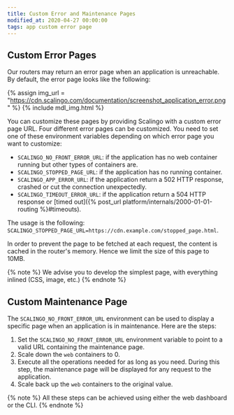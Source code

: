 ```yaml
---
title: Custom Error and Maintenance Pages
modified_at: 2020-04-27 00:00:00
tags: app custom error page
---
```


## Custom Error Pages

Our routers may return an error page when an application is unreachable. By
default, the error page looks like the following:

{% assign img_url = "https://cdn.scalingo.com/documentation/screenshot_application_error.png" %}
{% include mdl_img.html %}

You can customize these pages by providing Scalingo with a custom error page
URL. Four different error pages can be customized. You need to set one of these
environment variables depending on which error page you want to customize:

- `SCALINGO_NO_FRONT_ERROR_URL`: if the application has no web container running
    but other types of containers are.
- `SCALINGO_STOPPED_PAGE_URL`: if the application has no running container.
- `SCALINGO_APP_ERROR_URL`: if the application return a 502 HTTP response, crashed or cut the connection
    unexpectedly.
- `SCALINGO_TIMEOUT_ERROR_URL`: if the application return a 504 HTTP response or [timed out]({% post_url
    platform/internals/2000-01-01-routing %}#timeouts).

The usage is the following:
`SCALINGO_STOPPED_PAGE_URL=https://cdn.example.com/stopped_page.html`.

In order to prevent the page to be fetched at each request, the content is
cached in the router's memory. Hence we limit the size of this page to 10MB.

{% note %}
We advise you to develop the simplest page, with everything inlined (CSS, image,
etc.)
{% endnote %}

## Custom Maintenance Page

The `SCALINGO_NO_FRONT_ERROR_URL` environment can be used to display a specific
page when an application is in maintenance. Here are the steps:

1. Set the `SCALINGO_NO_FRONT_ERROR_URL` environment variable to point to a
   valid URL containing the maintenance page.
2. Scale down the `web` containers to 0.
3. Execute all the operations needed for as long as you need. During this
   step, the maintenance page will be displayed for any request to the
   application.
4. Scale back up the `web` containers to the original value.

{% note %}
All these steps can be achieved using either the web dashboard or the CLI.
{% endnote %}
